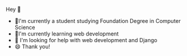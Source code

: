 
Hey 👋

- 🔭I'm currently a student studying Foundation Degree in Computer Science
- 🌱I'm currently learning web development
- 🤔 I'm looking for help with web development and Django
- 😄 Thank you!
